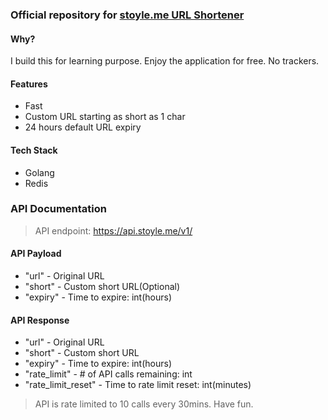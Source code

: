 ### Official repository for [stoyle.me URL Shortener](https://stoyle.me)

#### Why?

I build this for learning purpose. Enjoy the application for free. No trackers.

#### Features

- Fast
- Custom URL starting as short as 1 char
- 24 hours default URL expiry

#### Tech Stack

- Golang
- Redis

### API Documentation

> API endpoint: https://api.stoyle.me/v1/

#### API Payload

- "url" - Original URL
- "short" - Custom short URL(Optional)
- "expiry" - Time to expire: int(hours)

#### API Response

- "url" - Original URL
- "short" - Custom short URL
- "expiry" - Time to expire: int(hours)
- "rate_limit" - # of API calls remaining: int
- "rate_limit_reset" - Time to rate limit reset: int(minutes)

> API is rate limited to 10 calls every 30mins. Have fun.
